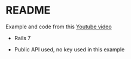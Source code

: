 # README

Example and code from this [Youtube video](https://www.youtube.com/watch?v=QJKQBPzZRTQ)


* Rails 7

* Public API used, no key used in this example

